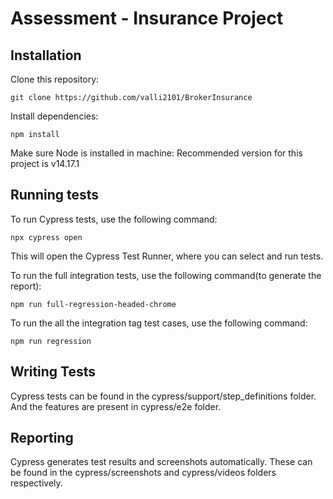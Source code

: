 # Assessment - Insurance Project

## Installation

Clone this repository:

    git clone https://github.com/valli2101/BrokerInsurance

Install dependencies:

    npm install

Make sure Node is installed in machine: Recommended version for this project is v14.17.1

## Running tests

To run Cypress tests, use the following command:

    npx cypress open

This will open the Cypress Test Runner, where you can select and run tests.

To run the full integration tests, use the following command(to generate the report):

    npm run full-regression-headed-chrome

To run the all the integration tag test cases, use the following command:

    npm run regression

## Writing Tests

Cypress tests can be found in the cypress/support/step_definitions folder. And the features are present in cypress/e2e folder.

## Reporting

Cypress generates test results and screenshots automatically. These can be found in the cypress/screenshots and cypress/videos folders respectively.
